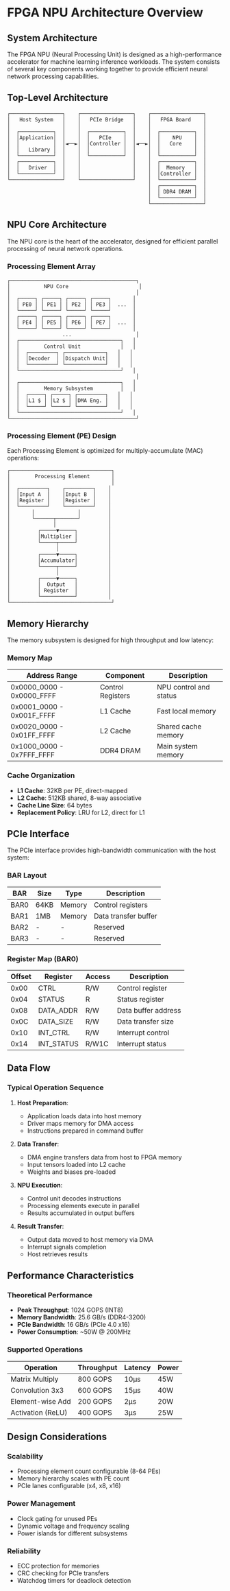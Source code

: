 # FPGA NPU Architecture Overview

## System Architecture

The FPGA NPU (Neural Processing Unit) is designed as a high-performance accelerator for machine learning inference workloads. The system consists of several key components working together to provide efficient neural network processing capabilities.

## Top-Level Architecture

```
┌─────────────────┐    ┌─────────────────┐    ┌─────────────────┐
│   Host System   │    │   PCIe Bridge   │    │   FPGA Board    │
│                 │    │                 │    │                 │
│  ┌───────────┐  │    │  ┌───────────┐  │    │  ┌───────────┐  │
│  │Application│  │    │  │   PCIe    │  │    │  │    NPU    │  │
│  │           │  │◄──►│  │Controller │  │◄──►│  │   Core    │  │
│  │   Library │  │    │  │           │  │    │  │           │  │
│  └───────────┘  │    │  └───────────┘  │    │  └───────────┘  │
│  ┌───────────┐  │    │                 │    │  ┌───────────┐  │
│  │   Driver  │  │    │                 │    │  │  Memory   │  │
│  └───────────┘  │    │                 │    │  │Controller │  │
└─────────────────┘    └─────────────────┘    │  └───────────┘  │
                                              │  ┌───────────┐  │
                                              │  │ DDR4 DRAM │  │
                                              │  └───────────┘  │
                                              └─────────────────┘
```

## NPU Core Architecture

The NPU core is the heart of the accelerator, designed for efficient parallel processing of neural network operations.

### Processing Element Array

```
┌─────────────────────────────────────────┐
│           NPU Core                       │
│                                         │
│  ┌─────┐ ┌─────┐ ┌─────┐ ┌─────┐       │
│  │ PE0 │ │ PE1 │ │ PE2 │ │ PE3 │  ...  │
│  └─────┘ └─────┘ └─────┘ └─────┘       │
│  ┌─────┐ ┌─────┐ ┌─────┐ ┌─────┐       │
│  │ PE4 │ │ PE5 │ │ PE6 │ │ PE7 │  ...  │
│  └─────┘ └─────┘ └─────┘ └─────┘       │
│                 ...                     │
│  ┌─────────────────────────────────┐   │
│  │        Control Unit             │   │
│  │  ┌─────────┐ ┌─────────────┐   │   │
│  │  │Decoder  │ │Dispatch Unit│   │   │
│  │  └─────────┘ └─────────────┘   │   │
│  └─────────────────────────────────┘   │
│                                         │
│  ┌─────────────────────────────────┐   │
│  │        Memory Subsystem         │   │
│  │  ┌─────┐ ┌─────┐ ┌─────────┐   │   │
│  │  │L1 $ │ │L2 $ │ │DMA Eng. │   │   │
│  │  └─────┘ └─────┘ └─────────┘   │   │
│  └─────────────────────────────────┘   │
└─────────────────────────────────────────┘
```

### Processing Element (PE) Design

Each Processing Element is optimized for multiply-accumulate (MAC) operations:

```
┌─────────────────────────────────┐
│        Processing Element       │
│                                 │
│  ┌─────────┐    ┌─────────┐    │
│  │Input A  │    │Input B  │    │
│  │Register │    │Register │    │
│  └─────────┘    └─────────┘    │
│       │              │         │
│       └──────┬───────┘         │
│              │                 │
│         ┌─────▼─────┐          │
│         │Multiplier │          │
│         └─────┬─────┘          │
│               │                │
│         ┌─────▼─────┐          │
│         │Accumulator│          │
│         └─────┬─────┘          │
│               │                │
│         ┌─────▼─────┐          │
│         │  Output   │          │
│         │ Register  │          │
│         └───────────┘          │
└─────────────────────────────────┘
```

## Memory Hierarchy

The memory subsystem is designed for high throughput and low latency:

### Memory Map

| Address Range | Component | Description |
|---------------|-----------|-------------|
| 0x0000_0000 - 0x0000_FFFF | Control Registers | NPU control and status |
| 0x0001_0000 - 0x001F_FFFF | L1 Cache | Fast local memory |
| 0x0020_0000 - 0x01FF_FFFF | L2 Cache | Shared cache memory |
| 0x1000_0000 - 0x7FFF_FFFF | DDR4 DRAM | Main system memory |

### Cache Organization

- **L1 Cache**: 32KB per PE, direct-mapped
- **L2 Cache**: 512KB shared, 8-way associative
- **Cache Line Size**: 64 bytes
- **Replacement Policy**: LRU for L2, direct for L1

## PCIe Interface

The PCIe interface provides high-bandwidth communication with the host system:

### BAR Layout

| BAR | Size | Type | Description |
|-----|------|------|-------------|
| BAR0 | 64KB | Memory | Control registers |
| BAR1 | 1MB | Memory | Data transfer buffer |
| BAR2 | - | - | Reserved |
| BAR3 | - | - | Reserved |

### Register Map (BAR0)

| Offset | Register | Access | Description |
|--------|----------|--------|-------------|
| 0x00 | CTRL | R/W | Control register |
| 0x04 | STATUS | R | Status register |
| 0x08 | DATA_ADDR | R/W | Data buffer address |
| 0x0C | DATA_SIZE | R/W | Data transfer size |
| 0x10 | INT_CTRL | R/W | Interrupt control |
| 0x14 | INT_STATUS | R/W1C | Interrupt status |

## Data Flow

### Typical Operation Sequence

1. **Host Preparation**:
   - Application loads data into host memory
   - Driver maps memory for DMA access
   - Instructions prepared in command buffer

2. **Data Transfer**:
   - DMA engine transfers data from host to FPGA memory
   - Input tensors loaded into L2 cache
   - Weights and biases pre-loaded

3. **NPU Execution**:
   - Control unit decodes instructions
   - Processing elements execute in parallel
   - Results accumulated in output buffers

4. **Result Transfer**:
   - Output data moved to host memory via DMA
   - Interrupt signals completion
   - Host retrieves results

## Performance Characteristics

### Theoretical Performance

- **Peak Throughput**: 1024 GOPS (INT8)
- **Memory Bandwidth**: 25.6 GB/s (DDR4-3200)
- **PCIe Bandwidth**: 16 GB/s (PCIe 4.0 x16)
- **Power Consumption**: ~50W @ 200MHz

### Supported Operations

| Operation | Throughput | Latency | Power |
|-----------|------------|---------|-------|
| Matrix Multiply | 800 GOPS | 10μs | 45W |
| Convolution 3x3 | 600 GOPS | 15μs | 40W |
| Element-wise Add | 200 GOPS | 2μs | 20W |
| Activation (ReLU) | 400 GOPS | 3μs | 25W |

## Design Considerations

### Scalability

- Processing element count configurable (8-64 PEs)
- Memory hierarchy scales with PE count
- PCIe lanes configurable (x4, x8, x16)

### Power Management

- Clock gating for unused PEs
- Dynamic voltage and frequency scaling
- Power islands for different subsystems

### Reliability

- ECC protection for memories
- CRC checking for PCIe transfers
- Watchdog timers for deadlock detection